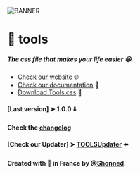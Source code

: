 ![BANNER](https://i.ibb.co/fSRkFYY/banner.png)

# 👋 tools
##### The css file that makes your life easier 😀.
+ [Check our website](https://shonned.github.io/tools-css/) 🌐
+ [Check our documentation](https://shonned.github.io/tools-css/doc.html) 📖
+ [Download Tools.css](https://shonned.github.io/tools-css/) 🦄
#### [Last version] ➤ 1.0.0 ⬇️
#### Check the [changelog](CHANGELOG.md)

#### [Check our Updater] ➤ [TOOLSUpdater](https://github.com/Shonned/TOOLSUpdater) ⬅️
#### Created with 🥖 in France by [@Shonned](https://instagram.com/067pm).

